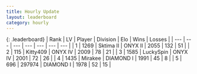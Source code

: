 ```yaml
---
title: Hourly Update
layout: leaderboard
category: hourly
---
```


{: .leaderboard}
| Rank | LV | Player | Division | Elo | Wins | Losses |
| --- | --- | --- | --- | --- | --- | --- |
| <span data-change="0">1</span> | 1269 | <span title="ID: 402846">Sktima II</span> | ONYX II | <span data-change="-6">2055</span> | <span data-change="4">132</span> | <span data-change="2">51</span> |
| <span data-change="0">2</span> | 115 | <span title="ID: 459203">Kitty409</span> | ONYX IV | <span data-change="0">2009</span> | <span data-change="0">78</span> | <span data-change="0">21</span> |
| <span data-change="0">3</span> | 1585 | <span title="ID: 498412">LuckySpin</span> | ONYX IV | <span data-change="6">2001</span> | <span data-change="1">72</span> | <span data-change="0">26</span> |
| <span data-change="0">4</span> | 1435 | <span title="ID: 416373">Mirakee</span> | DIAMOND I | <span data-change="0">1991</span> | <span data-change="0">45</span> | <span data-change="0">8</span> |
| <span data-change="0">5</span> | 696 | <span title="ID: 544038">297974</span> | DIAMOND I | <span data-change="0">1978</span> | <span data-change="0">52</span> | <span data-change="0">15</span> |